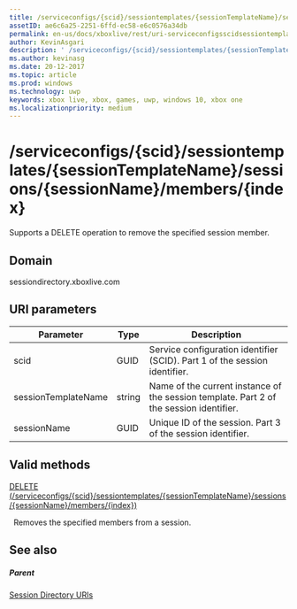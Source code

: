 ```yaml
---
title: /serviceconfigs/{scid}/sessiontemplates/{sessionTemplateName}/sessions/{sessionName}/members/{index}
assetID: ae6c6a25-2251-6ffd-ec58-e6c0576a34db
permalink: en-us/docs/xboxlive/rest/uri-serviceconfigsscidsessiontemplatessessiontemplatenamesessionnamemembersindex.html
author: KevinAsgari
description: ' /serviceconfigs/{scid}/sessiontemplates/{sessionTemplateName}/sessions/{sessionName}/members/{index}'
ms.author: kevinasg
ms.date: 20-12-2017
ms.topic: article
ms.prod: windows
ms.technology: uwp
keywords: xbox live, xbox, games, uwp, windows 10, xbox one
ms.localizationpriority: medium
---
```



# /serviceconfigs/{scid}/sessiontemplates/{sessionTemplateName}/sessions/{sessionName}/members/{index}
Supports a DELETE operation to remove the specified session member.
<a id="ID4EO"></a>


## Domain
sessiondirectory.xboxlive.com  
<a id="ID4ET"></a>


## URI parameters

| Parameter| Type| Description|
| --- | --- | --- |
| scid| GUID| Service configuration identifier (SCID). Part 1 of the session identifier.|
| sessionTemplateName| string| Name of the current instance of the session template. Part 2 of the session identifier.|
| sessionName| GUID| Unique ID of the session. Part 3 of the session identifier.|

<a id="ID4EDC"></a>


## Valid methods

[DELETE (/serviceconfigs/{scid}/sessiontemplates/{sessionTemplateName}/sessions/{sessionName}/members/{index})](uri-serviceconfigsscidsessiontemplatessessiontemplatenamesessionnamemembersindexdelete.md)

&nbsp;&nbsp;Removes the specified members from a session.

<a id="ID4ENC"></a>


## See also

<a id="ID4EPC"></a>


##### Parent

[Session Directory URIs](atoc-reference-sessiondirectory.md)

